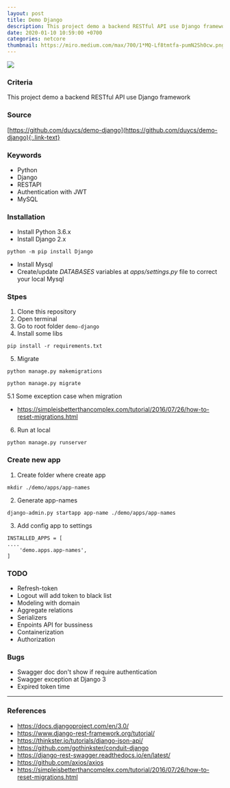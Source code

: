 ```yaml
---
layout: post
title: Demo Django
description: This project demo a backend RESTful API use Django framework
date: 2020-01-10 10:59:00 +0700
categories: netcore
thumbnail: https://miro.medium.com/max/700/1*MQ-Lf8tmtfa-pumN2Sh0cw.png
---
```


![](https://miro.medium.com/max/700/1*MQ-Lf8tmtfa-pumN2Sh0cw.png)

### Criteria
This project demo a backend RESTful API use Django framework

### Source 
[https://github.com/duycs/demo-django](https://github.com/duycs/demo-django){:.link-text}

### Keywords
- Python
- Django
- RESTAPI
- Authentication with JWT
- MySQL

### Installation
- Install Python 3.6.x
- Install Django 2.x
```
python -m pip install Django
```
- Install Mysql
- Create/update *DATABASES* variables at *apps/settings.py* file to correct your local Mysql

### Stpes
1. Clone this repository
2. Open terminal
3. Go to root folder `demo-django`
4. Install some libs
```
pip install -r requirements.txt
```
5. Migrate
```
python manage.py makemigrations
```
```
python manage.py migrate
```
5.1 Some exception case when migration
- https://simpleisbetterthancomplex.com/tutorial/2016/07/26/how-to-reset-migrations.html

6. Run at local
```
python manage.py runserver
```

### Create new app
1. Create folder where create app
```
mkdir ./demo/apps/app-names
```
2. Generate app-names
```
django-admin.py startapp app-name ./demo/apps/app-names
```
3. Add config app to settings
```
INSTALLED_APPS = [
....
    'demo.apps.app-names',
]
```

### TODO
- Refresh-token
- Logout will add token to black list
- Modeling with domain
- Aggregate relations
- Serializers
- Enpoints API for bussiness
- Containerization
- Authorization

### Bugs
- Swagger doc don't show if require authentication
- Swagger exception at Django 3
- Expired token time

---
### References
- https://docs.djangoproject.com/en/3.0/
- https://www.django-rest-framework.org/tutorial/
- https://thinkster.io/tutorials/django-json-api/
- https://github.com/gothinkster/conduit-django
- https://django-rest-swagger.readthedocs.io/en/latest/
- https://github.com/axios/axios
- https://simpleisbetterthancomplex.com/tutorial/2016/07/26/how-to-reset-migrations.html

